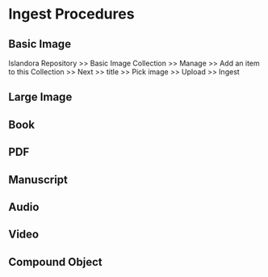 # Ingest Procedures
## Basic Image
Islandora Repository >> Basic Image Collection >> Manage >> Add an item to this Collection >> Next >> title >> Pick image >> Upload >> Ingest

## Large Image
## Book
## PDF
## Manuscript
## Audio
## Video
## Compound Object


